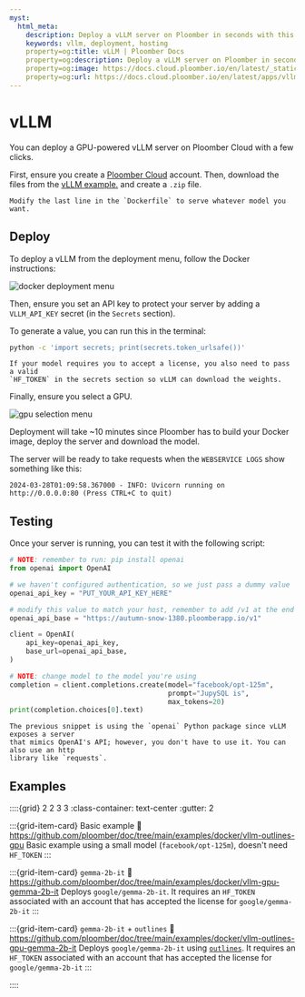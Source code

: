 ```yaml
---
myst:
  html_meta:
    description: Deploy a vLLM server on Ploomber in seconds with this guide.
    keywords: vllm, deployment, hosting
    property=og:title: vLLM | Ploomber Docs
    property=og:description: Deploy a vLLM server on Ploomber in seconds with this guide.
    property=og:image: https://docs.cloud.ploomber.io/en/latest/_static/opengraph-images-vllm.png
    property=og:url: https://docs.cloud.ploomber.io/en/latest/apps/vllm.html
---
```


# vLLM

You can deploy a GPU-powered vLLM server on Ploomber Cloud with a few clicks.

First, ensure you create a [Ploomber Cloud](https://platform.ploomber.io/register?utm_source=vllm&utm_medium=documentation) account. Then, download the files from the [vLLM example.](https://github.com/ploomber/doc/tree/main/examples/docker/vllm-gpu) and create a `.zip` file.

```{important}
Modify the last line in the `Dockerfile` to serve whatever model you want.
```

## Deploy

To deploy a vLLM from the deployment menu, follow the Docker instructions:

![docker deployment menu](../static/docker.png)

Then, ensure you set an API key to protect your server by adding a `VLLM_API_KEY` secret (in the `Secrets` section).

To generate a value, you can run this in the terminal:

```sh
python -c 'import secrets; print(secrets.token_urlsafe())'
```

```{important}
If your model requires you to accept a license, you also need to pass a valid
`HF_TOKEN` in the secrets section so vLLM can download the weights.
```

Finally, ensure you select a GPU.

![gpu selection menu](../static/gpu/select-gpu.png)

Deployment will take ~10 minutes since Ploomber has to build your Docker image, deploy the server and download the model.

The server will be ready to take requests when the `WEBSERVICE LOGS` show something like this:

```
2024-03-28T01:09:58.367000 - INFO: Uvicorn running on http://0.0.0.0:80 (Press CTRL+C to quit)
```

## Testing

Once your server is running, you can test it with the following script:

```python
# NOTE: remember to run: pip install openai
from openai import OpenAI

# we haven't configured authentication, so we just pass a dummy value
openai_api_key = "PUT_YOUR_API_KEY_HERE"

# modify this value to match your host, remember to add /v1 at the end
openai_api_base = "https://autumn-snow-1380.ploomberapp.io/v1"

client = OpenAI(
    api_key=openai_api_key,
    base_url=openai_api_base,
)

# NOTE: change model to the model you're using
completion = client.completions.create(model="facebook/opt-125m",
                                       prompt="JupySQL is",
                                       max_tokens=20)
print(completion.choices[0].text)
```

```{note}
The previous snippet is using the `openai` Python package since vLLM exposes a server
that mimics OpenAI's API; however, you don't have to use it. You can also use an http
library like `requests`.
```

## Examples

::::{grid} 2 2 3 3
:class-container: text-center
:gutter: 2

:::{grid-item-card} Basic example
:link: https://github.com/ploomber/doc/tree/main/examples/docker/vllm-outlines-gpu
Basic example using a small model (`facebook/opt-125m`), doesn't need `HF_TOKEN`
:::

:::{grid-item-card} `gemma-2b-it`
:link: https://github.com/ploomber/doc/tree/main/examples/docker/vllm-gpu-gemma-2b-it
Deploys `google/gemma-2b-it`. It requires an `HF_TOKEN` associated with an account that has
accepted the license for `google/gemma-2b-it`
:::


:::{grid-item-card} `gemma-2b-it` + `outlines`
:link: https://github.com/ploomber/doc/tree/main/examples/docker/vllm-outlines-gpu-gemma-2b-it
Deploys `google/gemma-2b-it` using
[`outlines`](https://github.com/outlines-dev/outlines). It requires an `HF_TOKEN`
associated with an account that has accepted the license for `google/gemma-2b-it`
:::

::::

